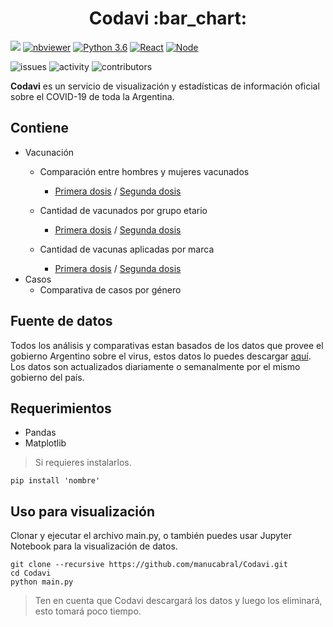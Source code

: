 <div align="center">
  <h1>Codavi :bar_chart:</h1>
</div>

[![](https://img.shields.io/badge/License-Apache_2.0-red.svg)](https://github.com/manucabral/COVID-19-Davi/blob/main/LICENSE)
[![nbviewer](https://img.shields.io/badge/jupyter_notebook-nbviewer-black.svg?style=flat-square)](https://nbviewer.jupyter.org/github/manucabral/Codavi/blob/main/Vacunación/DOSIS1-MasculineAndFeminineComparative.ipynb)
[![Python 3.6](https://img.shields.io/badge/python-3.9.1-blue.svg)](https://www.python.org/downloads/release/python-360/)
[![React](https://img.shields.io/badge/React-16.8.6-blue)](https://es.reactjs.org/)
[![Node](https://img.shields.io/badge/Node-14.15.3-00610d.svg)](https://nodejs.org/es/)

![issues](https://img.shields.io/github/issues/manucabral/Codavi)
![activity](https://img.shields.io/github/commit-activity/m/manucabral/Codavi)
![contributors](https://img.shields.io/github/contributors/manucabral/Codavi)

**Codavi** es un servicio de visualización y estadísticas de información oficial sobre el COVID-19 de toda la Argentina.

## Contiene
- Vacunación
  - Comparación entre hombres y mujeres vacunados
    - [Primera dosis](https://github.com/manucabral/Codavi/blob/main/data/Primera%20dosis/DOSIS1-MasculineAndFeminineComparative.ipynb) / [Segunda dosis](https://github.com/manucabral/Codavi/blob/main/data/Segunda%20dosis/DOSIS2-MasculineAndFeminineComparative.ipynb)
  
  - Cantidad de vacunados por grupo etario
    - [Primera dosis](https://github.com/manucabral/Codavi/blob/main/data/Primera%20dosis/DOSIS1-GrupoEtarioComparativa.ipynb) / [Segunda dosis](https://github.com/manucabral/Codavi/blob/main/data/Segunda%20dosis/DOSIS2-GrupoEtarioComparativa.ipynb)
  
  - Cantidad de vacunas aplicadas por marca
    - [Primera dosis](https://github.com/manucabral/Codavi/blob/main/data/Primera%20dosis/DOSIS1-VacunasAplicadas.ipynb) / [Segunda dosis](https://github.com/manucabral/Codavi/blob/main/data/Segunda%20dosis/DOSIS2-VacunasAplicadas.ipynb)
- Casos
  - Comparativa de casos por género

## Fuente de datos
Todos los análisis y comparativas estan basados de los datos que provee el gobierno Argentino sobre el virus, estos datos lo puedes descargar [aquí](https://datos.gob.ar/dataset/salud-vacunas-contra-covid-19-dosis-aplicadas-republica-argentina---registro-desagregado).
Los datos son actualizados diariamente o semanalmente por el mismo gobierno del país.

## Requerimientos
- Pandas
- Matplotlib
> Si requieres instalarlos.
```
pip install 'nombre'
```

## Uso para visualización
Clonar y ejecutar el archivo main.py, o también puedes usar Jupyter Notebook para la visualización de datos.
```
git clone --recursive https://github.com/manucabral/Codavi.git
cd Codavi
python main.py
```
> Ten en cuenta que Codavi descargará los datos y luego los eliminará, esto tomará poco tiempo.
